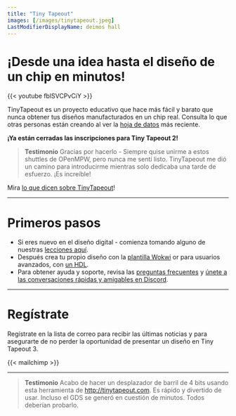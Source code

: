 ```yaml
---
title: "Tiny Tapeout"
images: [/images/tinytapeout.jpeg]
LastModifierDisplayName: deimos hall
---
```


# ¡Desde una idea hasta el diseño de un chip en minutos!

{{< youtube fblSVCPvCiY >}}

TinyTapeout es un proyecto educativo que hace más fácil y barato que nunca obtener tus diseños manufacturados en un chip real. Consulta lo que otras personas están creando al ver la [hoja de datos](https://github.com/TinyTapeout/tinytapeout-02/raw/tt02/datasheet.pdf) más reciente.

**¡Ya están cerradas las inscripciones para Tiny Tapeout 2!**

> **Testimonio** Gracias por hacerlo - Siempre quise unirme a estos shuttles de OPenMPW, pero nunca me sentí listo. TinyTapeout me dió un camino para introducirme mientras solo dedicaba una tarde de esfuerzo. ¡Es increíble!

Mira [lo que dicen sobre TinyTapeout](https://twitter.com/search?q=tinytapeout)!

---

# Primeros pasos

* Si eres nuevo en el diseño digital - comienza tomando alguno de nuestras [lecciones aquí](digital_design).
* Después crea tu propio diseño con la [plantilla Wokwi](https://wokwi.com/projects/357178660283991041) or para usuarios avanzados, con [un HDL](/hdl).
* Para obtener ayuda y soporte, revisa las [preguntas frecuentes](faq) y [únete a las conversaciones rápidas y amigables en Discord](https://discord.gg/qZHPrPsmt6).

---

# Regístrate

Regístrate en la lista de correo para recibir las últimas noticias y para asegurarte de no perder la oportunidad de presentar un diseño en Tiny Tapeout 3.

{{< mailchimp >}}

---

> **Testimonio** Acabo de hacer un desplazador de barril de 4 bits usando esta herramienta de http://tinytapeout.com. Es rápido y divertido de usar. Incluso el GDS se generó en cuestión de minutos. Todos deberían probarlo.
